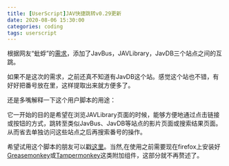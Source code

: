 ```yaml
---
title: [UserScript]JAV快捷跳转v0.29更新
date: 2020-08-06 15:30:00
categories: coding
tags: userscript
---
```


根据网友“蚍蜉”的[需求][1]，添加了JavBus，JAVLibrary，JavDB三个站点之间的互跳。

<!-- more -->

如果不是这次的需求，之前还真不知道有JavDB这个站。感觉这个站也不错，有好好把番号放在<meta>里，这样提取出来就方便多了。

还是多嘴解释一下这个用户脚本的用途：

它一开始的目的是希望在浏览JAVLibrary页面的时候，能够方便地通过点击链接或按钮的方式，跳转至类似JavBus、JavDB等站点的影片页面或搜索结果页面。从而省去单独访问这些站点之后再搜索番号的操作。

希望试用这个脚本的朋友可以戳[这里][2]。当然,在使用之前需要现在firefox上安装好[Greasemonkey][3]或[Tampermonkey][4]这类附加组件，这部分就不再赘述了。

[1]: https://sleazyfork.org/zh-CN/scripts/377603-jav%E5%BF%AB%E6%8D%B7%E8%B7%B3%E8%BD%AC/discussions/53543 "需求"
[2]: https://sleazyfork.org/zh-CN/scripts/377603-jav%E5%BF%AB%E6%8D%B7%E8%B7%B3%E8%BD%AC "这里"
[3]: https://addons.mozilla.org/zh-CN/firefox/addon/greasemonkey/ "Greasemonkey"
[4]: https://addons.mozilla.org/zh-CN/firefox/addon/tampermonkey/ "Tampermonkey"
